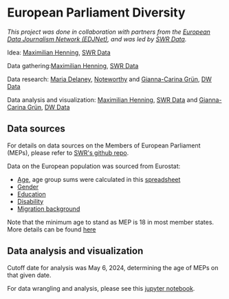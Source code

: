# European Parliament Diversity

*This project was done in collaboration with partners from the [European Data Journalism Network (EDJNet)](), and was led by [SWR Data](https://twitter.com/SWRdata).*

Idea: [Maximilian Henning](https://twitter.com/zarasophos), [SWR Data](https://twitter.com/SWRdata)

Data gathering:[Maximilian Henning](https://twitter.com/zarasophos), [SWR Data](https://twitter.com/SWRdata)

Data research: [Maria Delaney](https://twitter.com/mhdelaney), [Noteworthy](https://twitter.com/noteworthy_ie) and [Gianna-Carina Grün](https://twitter.com/giannagruen), [DW Data](https://dw.com/data) 

Data analysis and visualization: [Maximilian Henning](https://twitter.com/zarasophos), [SWR Data](https://twitter.com/SWRdata) and [Gianna-Carina Grün](https://twitter.com/giannagruen), [DW Data](https://dw.com/data) 

## Data sources

For details on data sources on the Members of European Parliament (MEPs), please refer to [SWR's github repo]().

Data on the European population was sourced from Eurostat:

* [Age](https://doi.org/10.2908/DEMO_PJAN), age group sums were calculated in this [spreadsheet](https://docs.google.com/spreadsheets/d/1bMtbgM0zg6XOFjVIvyIuwnBzbCjB4gX6LCWZnOWZSjA/edit?usp=sharing)
* [Gender](https://doi.org/10.2908/DEMO_PJAN)
* [Education](https://doi.org/10.2908/EDAT_LFS_9903)
* [Disability](https://doi.org/10.2908/HLTH_SILC_12)
* [Migration background](https://doi.org/10.2908/MIGR_POP3CTB)

Note that the minimum age to stand as MEP is 18 in most member states. More details can be found [here](https://www.europarl.europa.eu/RegData/etudes/ATAG/2023/749766/EPRS_ATA(2023)749766_EN.pdf)

## Data analysis and visualization

Cutoff date for analysis was May 6, 2024, determining the age of MEPs on that given date.

For data wrangling and analysis, please see this [jupyter notebook](https://github.com/dw-data/eu-mep/blob/main/Analysis_CurrentParliament.ipynb).

